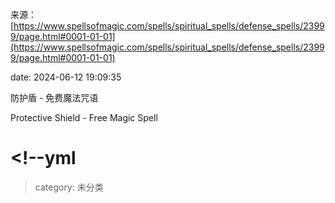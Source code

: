 来源：[https://www.spellsofmagic.com/spells/spiritual_spells/defense_spells/23999/page.html#0001-01-01](https://www.spellsofmagic.com/spells/spiritual_spells/defense_spells/23999/page.html#0001-01-01)

date: 2024-06-12 19:09:35

防护盾 - 免费魔法咒语

Protective Shield - Free Magic Spell

# <!--yml

> category: 未分类
